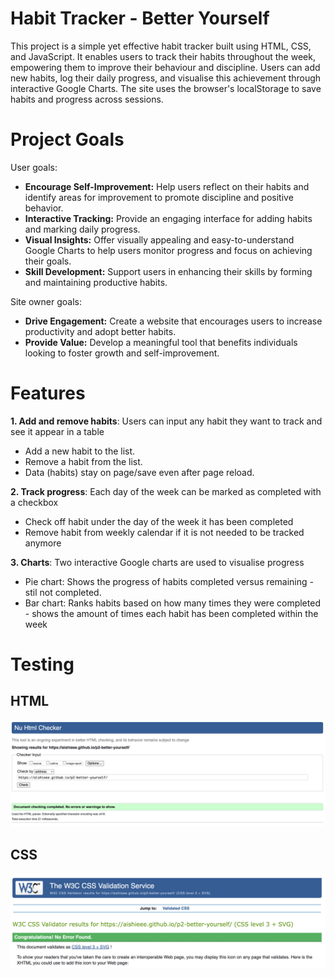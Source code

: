 # Habit Tracker - Better Yourself

This project is a simple yet effective habit tracker built using HTML, CSS, and JavaScript. It enables users to track their habits throughout the week, empowering them to improve their behaviour and discipline. Users can add new habits, log their daily progress, and visualise this achievement through interactive Google Charts. The site uses the browser's localStorage to save habits and progress across sessions.

# Project Goals 

User goals:
- **Encourage Self-Improvement:** Help users reflect on their habits and identify areas for improvement to promote discipline and positive behavior.
- **Interactive Tracking:** Provide an engaging interface for adding habits and marking daily progress. 
- **Visual Insights:** Offer visually appealing and easy-to-understand Google Charts to help users monitor progress and focus on achieving their goals.
- **Skill Development:** Support users in enhancing their skills by forming and maintaining productive habits.

Site owner goals:
- **Drive Engagement:** Create a website that encourages users to increase productivity and adopt better habits.
- **Provide Value:** Develop a meaningful tool that benefits individuals looking to foster growth and self-improvement.


# Features

**1. Add and remove habits**: Users can input any habit they want to track and see it appear in a table
- Add a new habit to the list.
- Remove a habit from the list.
- Data (habits) stay on page/save even after page reload.

**2. Track progress**: Each day of the week can be marked as completed with a checkbox
- Check off habit under the day of the week it has been completed 
- Remove habit from weekly calendar if it is not needed to be tracked anymore

**3. Charts**: Two interactive Google charts are used to visualise progress
- Pie chart: Shows the progress of habits completed versus remaining - stil not completed.
- Bar chart: Ranks habits based on how many times they were completed - shows the amount of times each habit has been completed within the week

# Testing

## HTML

![W3C HTML validator](assets/images/html-checker.png)

## CSS

![W3C CSS validator](assets/images/css-checker.png)

